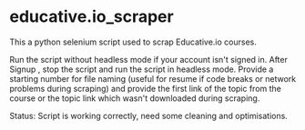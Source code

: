 # educative.io_scraper
This a python selenium script used to scrap Educative.io courses.

Run the script without headless mode if your account isn't signed in.
After Signup , stop the script and run the script in headless mode.
Provide a starting number for file naming (useful for resume if code breaks or network problems during scraping) and provide the first link of the topic from the course or the topic link which wasn't downloaded during scraping.

Status: Script is working correctly, need some cleaning and optimisations.
